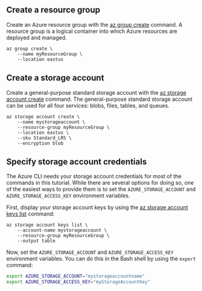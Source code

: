 ## Create a resource group

Create an Azure resource group with the [az group create](/cli/azure/group#create) command. A resource group is a logical container into which Azure resources are deployed and managed.

```azurecli-interactive
az group create \
    --name myResourceGroup \
    --location eastus
```

## Create a storage account

Create a general-purpose standard storage account with the [az storage account create](/cli/azure/storage/account#create) command. The general-purpose standard storage account can be used for all four services: blobs, files, tables, and queues. 

```azurecli-interactive
az storage account create \
    --name mystorageaccount \
    --resource-group myResourceGroup \
    --location eastus \
    --sku Standard_LRS \
    --encryption blob
```

## Specify storage account credentials

The Azure CLI needs your storage account credentials for most of the commands in this tutorial. While there are several options for doing so, one of the easiest ways to provide them is to set the `AZURE_STORAGE_ACCOUNT` and `AZURE_STORAGE_ACCESS_KEY` environment variables.

First, display your storage account keys by using the [az storage account keys list](/cli/azure/storage/account/keys#list) command:

```azurecli-interactive
az storage account keys list \
    --account-name mystorageaccount \
    --resource-group myResourceGroup \
    --output table
```

Now, set the `AZURE_STORAGE_ACCOUNT` and `AZURE_STORAGE_ACCESS_KEY` environment variables. You can do this in the Bash shell by using the `export` command:

```bash
export AZURE_STORAGE_ACCOUNT="mystorageaccountname"
export AZURE_STORAGE_ACCESS_KEY="myStorageAccountKey"
```